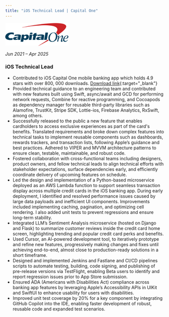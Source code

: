 ```yaml
---
title: "iOS Technical Lead | Capital One"
---
```


<img src="/assets/logos/c1.png" width=200 alt="logo" />

_Jun 2021 – Apr 2025_

### iOS Technical Lead

- Contributed to iOS Capital One mobile banking app which holds 4.9 stars with over 800, 000 downloads. [Download link][download]{:target="\_blank"}
- Provided technical guidance to an engineering team and contributed with new features built using Swift, async/await and GCD for performing network requests, Combine for reactive programming, and Cocoapods as dependency manager for reusable third-party libraries such as Alamofire, TrustKit, Stripe SDK, Lottie-ios, Firebase Analytics, RxSwift, among others.
- Successfully released to the public a new feature that enables cardholders to access exclusive experiences as part of the card's benefits. Translated requirements and broke down complex features into technical tasks to implement reusable components such as dashboards, rewards trackers, and transaction lists, following Apple’s guidance and best practices. Adhered to VIPER and MVVM architecture patterns to ensure clean, testable, maintainable, and robust code.
- Fostered collaboration with cross-functional teams including designers, product owners, and fellow technical leads to align technical efforts with stakeholder expectations, surface dependencies early, and efficiently coordinate delivery of upcoming features on schedule.
- Led the design and implementation of a Python-based microservice deployed as an AWS Lambda function to support seamless transaction display across multiple credit cards in the iOS banking app. During early deployment, I identified and resolved performance issues caused by large data payloads and inefficient UI components. Improvements included implementing caching, pagination, and optimizing cell rendering. I also added unit tests to prevent regressions and ensure long-term stability.
- Integrated LLM’s Sentiment Analysis microservice (hosted on Django and Flask) to summarize customer reviews inside the credit card home screen, highlighting trending and popular credit card perks and benefits.
- Used Cursor, an AI-powered development tool, to iteratively prototype and refine new features, progressively making changes and fixes until achieving end-to-end, almost close to production-ready solutions in a short timeframe.
- Designed and implemented Jenkins and Fastlane and CI/CD pipelines scripts to automate testing, building, code signing, and publishing of pre-release versions via TestFlight, enabling Beta users to identify and report regression issues prior to App Store submission.
- Ensured ADA (Americans with Disabilities Act) compliance across banking app features by leveraging Apple’s Accessibility APIs in UIKit and SwiftUI to enhance usability for users with disabilities.
- Improved unit test coverage by 20% for a key component by integrating GitHub Copilot into the IDE, enabling faster development of robust, reusable code and expanded test scenarios.

[download]: https://apps.apple.com/us/app/capital-one-mobile/id407558537
